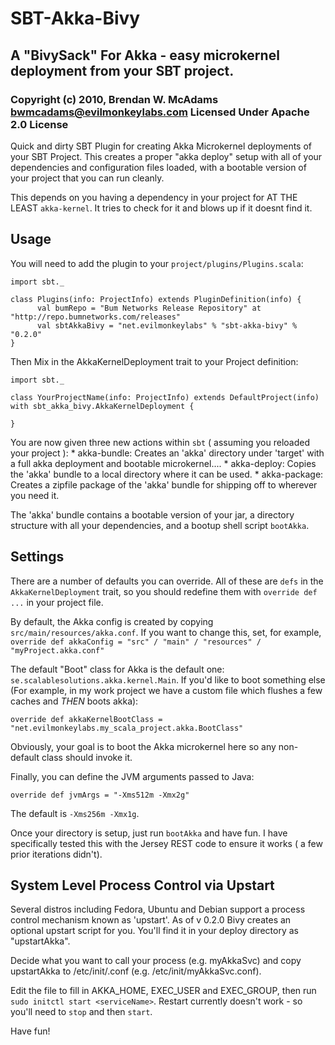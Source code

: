 # SBT-Akka-Bivy
## A "BivySack" For Akka - easy microkernel deployment from your SBT project.
### Copyright (c) 2010, Brendan W. McAdams <bwmcadams@evilmonkeylabs.com> Licensed Under Apache 2.0 License

Quick and dirty SBT Plugin for creating Akka Microkernel deployments of your SBT Project.  This creates a proper "akka deploy" setup
with all of your dependencies and configuration files loaded, with a bootable version of your project that you can run cleanly.

This depends on you having a dependency in your project for AT THE LEAST `akka-kernel`.  It tries to check for it and blows up if it doesnt find it.

Usage 
------

You will need to add the plugin to your `project/plugins/Plugins.scala`:

    import sbt._

    class Plugins(info: ProjectInfo) extends PluginDefinition(info) {
          val bumRepo = "Bum Networks Release Repository" at "http://repo.bumnetworks.com/releases"
          val sbtAkkaBivy = "net.evilmonkeylabs" % "sbt-akka-bivy" % "0.2.0"
    }

Then Mix in the AkkaKernelDeployment trait to your Project definition:


    import sbt._ 

    class YourProjectName(info: ProjectInfo) extends DefaultProject(info) with sbt_akka_bivy.AkkaKernelDeployment {

    }

You are now given three new actions within `sbt` ( assuming you reloaded your project ):
    * akka-bundle: Creates an 'akka' directory under 'target' with a full akka deployment and bootable microkernel....
    * akka-deploy: Copies the 'akka' bundle to a local directory where it can be used.
    * akka-package: Creates a zipfile package of the 'akka' bundle for shipping off to wherever you need it.

The 'akka' bundle contains a bootable version of your jar, a directory structure with all your dependencies, and a bootup shell script `bootAkka`. 

Settings
---------
There are a number of defaults you can override.   All of these are `defs` in the `AkkaKernelDeployment` trait, so you should redefine them with `override def ...` in your project file.

By default, the Akka config is created by copying `src/main/resources/akka.conf`.  If you want to change this, set, for example, `override def akkaConfig = "src" / "main" / "resources" / "myProject.akka.conf"` 

The default "Boot" class for Akka is the default one: `se.scalablesolutions.akka.kernel.Main`.  If you'd like to boot something else (For example, in my work project we have a custom file which flushes a few caches and *THEN* boots akka):

    override def akkaKernelBootClass = "net.evilmonkeylabs.my_scala_project.akka.BootClass"

Obviously, your goal is to boot the Akka microkernel here so any non-default class should invoke it.

Finally, you can define the JVM arguments passed to Java:

    override def jvmArgs = "-Xms512m -Xmx2g"

The default is `-Xms256m -Xmx1g`.

Once your directory is setup, just run `bootAkka` and have fun.  I have specifically tested this with the Jersey REST code to ensure it works ( a few prior iterations didn't).

System Level Process Control via Upstart
------------------------------------------
Several distros including Fedora, Ubuntu and Debian support a process control mechanism known as 'upstart'.  As of v 0.2.0 Bivy creates an optional upstart script for you.  You'll find it in your deploy directory as "upstartAkka".

Decide what you want to call your process (e.g. myAkkaSvc) and copy upstartAkka to /etc/init/<serviceName>.conf (e.g. /etc/init/myAkkaSvc.conf).

Edit the file to fill in AKKA_HOME, EXEC_USER and EXEC_GROUP, then run `sudo initctl start <serviceName>`.  Restart currently doesn't work - so you'll need to `stop` and then `start`.


Have fun!
